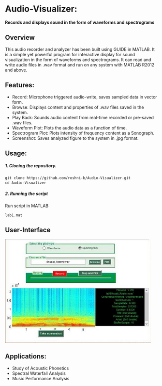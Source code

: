 # Audio-Visualizer: 
**Records and displays sound in the form of waveforms and spectrograms**

## Overview
This audio recorder and analyzer has been built using GUIDE in MATLAB. It is a simple yet powerful program for interactive display for sound visualization in the form of waveforms and spectrograms. It can read and write audio files in .wav format and run on any system with MATLAB R2012 and above. 

## Features: 
* Record: Microphone triggered audio-write, saves sampled data in vector form. 
* Browse: Displays content and properties of .wav files saved in the system. 
* Play Back: Sounds audio content from real-time recorded or pre-saved .wav files. 
* Waveform Plot: Plots the audio data as a function of time. 
* Spectrogram Plot: Plots intensity of frequency content as a Sonograph. 
* Screenshot: Saves analyzed figure to the system in .jpg format. 

## Usage:

##### 1. Cloning the repository.
```
git clone https://github.com/roshni-b/Audio-Visualizer.git
cd Audio-Visualizer
```

##### 2. Running the script
Run script in MATLAB
```
lab1.mat 
```

## User-Interface
<img src="audio_viz_UI.png">

## Applications: 
* Study of Acoustic Phonetics 
* Spectral Waterfall Analysis 
* Music Performance Analysis 
